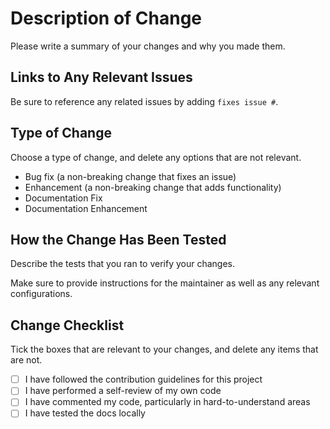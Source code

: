 # Description of Change

Please write a summary of your changes and why you made them.

## Links to Any Relevant Issues

Be sure to reference any related issues by adding `fixes issue #`.

## Type of Change

Choose a type of change, and delete any options that are not relevant.

- Bug fix (a non-breaking change that fixes an issue)
- Enhancement (a non-breaking change that adds functionality)
- Documentation Fix
- Documentation Enhancement

## How the Change Has Been Tested

Describe the tests that you ran to verify your changes.

Make sure to provide instructions for the maintainer as well as any relevant configurations.

## Change Checklist

Tick the boxes that are relevant to your changes, and delete any items that are not.

- [ ] I have followed the contribution guidelines for this project
- [ ] I have performed a self-review of my own code
- [ ] I have commented my code, particularly in hard-to-understand areas
- [ ] I have tested the docs locally
